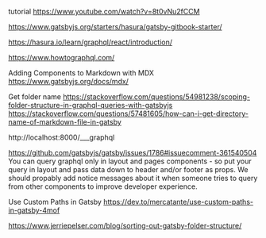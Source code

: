 tutorial https://www.youtube.com/watch?v=8t0vNu2fCCM

https://www.gatsbyjs.org/starters/hasura/gatsby-gitbook-starter/

https://hasura.io/learn/graphql/react/introduction/

https://www.howtographql.com/

Adding Components to Markdown with MDX
https://www.gatsbyjs.org/docs/mdx/


Get folder name 
https://stackoverflow.com/questions/54981238/scoping-folder-structure-in-graphql-queries-with-gatsbyjs
https://stackoverflow.com/questions/57481605/how-can-i-get-directory-name-of-markdown-file-in-gatsby

http://localhost:8000/___graphql


https://github.com/gatsbyjs/gatsby/issues/1786#issuecomment-361540504
You can query graphql only in layout and pages components - so put your query in layout and pass data down to header and/or footer as props.
We should propably add notice messages about it when someone tries to query from other components to improve developer experience.

Use Custom Paths in Gatsby
https://dev.to/mercatante/use-custom-paths-in-gatsby-4mof

https://www.jerriepelser.com/blog/sorting-out-gatsby-folder-structure/